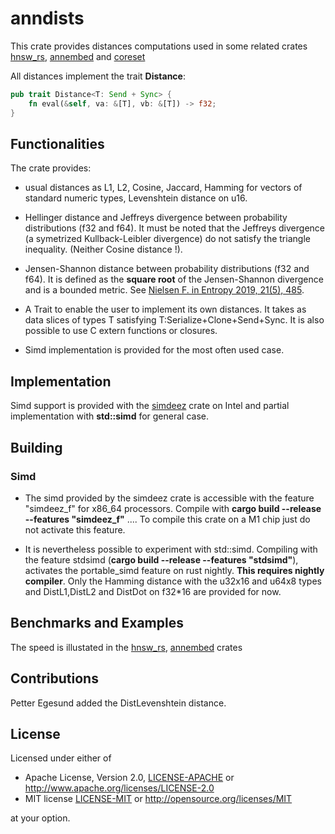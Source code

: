 # anndists

This crate provides distances computations used in some related crates [hnsw_rs](https://crates.io/crates/hnsw_rs), [annembed](https://crates.io/crates/annembed) and [coreset](https://github.com/jean-pierreBoth/coreset)

All distances implement the trait **Distance**:


```rust
pub trait Distance<T: Send + Sync> {  
    fn eval(&self, va: &[T], vb: &[T]) -> f32;
}
```


## Functionalities

The crate provides:

* usual distances as L1, L2, Cosine, Jaccard, Hamming for vectors of standard numeric types, Levenshtein distance on u16.

* Hellinger distance and Jeffreys divergence between probability distributions (f32 and f64). It must be noted that the Jeffreys divergence
(a symetrized Kullback-Leibler divergence) do not satisfy the triangle inequality. (Neither Cosine distance !).

* Jensen-Shannon distance between probability distributions (f32 and f64). It is defined as the **square root** of the Jensen-Shannon divergence and is a bounded metric. See [Nielsen F. in Entropy 2019, 21(5), 485](https://doi.org/10.3390/e21050485).

* A Trait to enable the user to implement its own distances.
  It takes as data slices of types T satisfying T:Serialize+Clone+Send+Sync. It is also possible to use C extern functions or closures.

* Simd implementation is provided for the most often used case.

## Implementation

Simd support is provided with the [simdeez](https://crates.io/crates/simdeez) crate on Intel and partial implementation with **std::simd** for general case.

## Building

### Simd

* The simd provided by the simdeez crate is accessible with the feature "simdeez_f" for x86_64 processors.
Compile with **cargo build --release --features "simdeez_f"** ....
To compile this crate on a M1 chip just do not activate this feature.

* It is nevertheless possible to experiment with std::simd. Compiling with the feature stdsimd
  (**cargo build --release --features "stdsimd"**), activates the  portable_simd feature on rust nightly. **This requires nightly compiler**. 
  Only the Hamming distance with the u32x16 and u64x8 types and DistL1,DistL2 and DistDot on f32*16 are provided for now.




## Benchmarks and Examples

The speed is illustated in the [hnsw_rs](https://crates.io/crates/hnsw_rs), [annembed](https://crates.io/crates/annembed) crates




## Contributions

Petter Egesund added the DistLevenshtein distance.


## License

Licensed under either of

* Apache License, Version 2.0, [LICENSE-APACHE](LICENSE-APACHE) or <http://www.apache.org/licenses/LICENSE-2.0>
* MIT license [LICENSE-MIT](LICENSE-MIT) or <http://opensource.org/licenses/MIT>

at your option.

